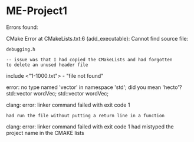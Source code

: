 # ME-Project1

Errors found:

CMake Error at CMakeLists.txt:6 (add_executable):
  Cannot find source file:

    debugging.h
    
    -- issue was that I had copied the CMakeLists and had forgotten
    to delete an unused header file
    

 include <"1-1000.txt">  - "file not found"
 
 
 
 error: no type named 'vector' in namespace 'std'; did you mean 'hecto'?
     std::vector wordVec;    std::vector wordVec;
     
     
 clang: error: linker command failed with exit code 1
 
    had run the file without putting a return line in a function

clang: error: linker command failed with exit code 1
    had mistyped the project name in the CMAKE lists